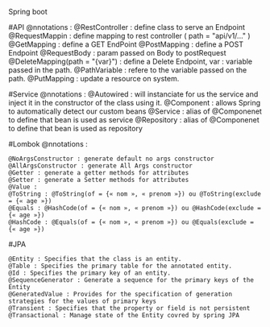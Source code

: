 Spring boot



#API @nnotations : 
    @RestController : define class to serve an Endpoint
    @RequestMappin : define mapping to rest controller ( path = "api/v1/..." )
    @GetMapping : define a GET EndPoint
    @PostMapping : define a POST Endpoint
    @RequestBody : param passed on Body to postRequest
    @DeleteMapping(path = "{var}") : define a Delete Endpoint, var : variable passed in the path.
    @PathVariable : refere to the variable passed on the path.
    @PutMapping : update a resource on system.


#Service @nnotations :
    @Autowired : will instanciate for us the service and inject it in the constructor of the class using it.
    @Component : allows Spring to automatically detect our custom beans
    @Service : alias of @Componenet to define that bean is used as service
    @Repository : alias of @Componenet to define that bean is used as repository

#Lombok @nnotations : 
    
    @NoArgsConstructor : generate default no args constructor
    @AllArgsConstructor : generate All Args constructor
    @Getter : generate a getter methods for attributes  
    @Setter : generate a Setter methods for attributes
    @Value : 
    @ToString : @ToString(of = {« nom », « prenom »}) ou @ToString(exclude = {« age »})
    @Equals : @HashCode(of = {« nom », « prenom »}) ou @HashCode(exclude = {« age »})
    @HashCode : @Equals(of = {« nom », « prenom »}) ou @Equals(exclude = {« age »})

#JPA

    @Entity : Specifies that the class is an entity.
    @Table : Specifies the primary table for the annotated entity.
    @Id : Specifies the primary key of an entity.
    @SequenceGenerator : Generate a sequence for the primary keys of the Entity
    @GeneratedValue : Provides for the specification of generation strategies for the values of primary keys
    @Transient : Specifies that the property or field is not persistent
    @Transactional : Manage state of the Entity covred by spring JPA